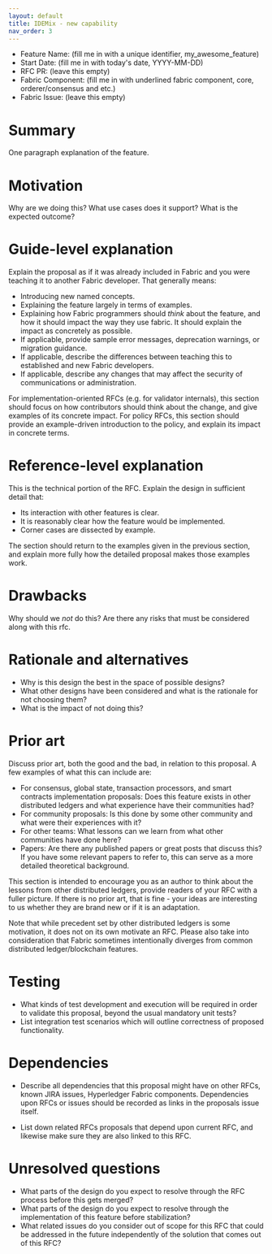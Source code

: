 ```yaml
---
layout: default
title: IDEMix - new capability
nav_order: 3
---
```


- Feature Name: (fill me in with a unique identifier, my_awesome_feature)
- Start Date: (fill me in with today's date, YYYY-MM-DD)
- RFC PR: (leave this empty)
- Fabric Component: (fill me in with underlined fabric component, core, orderer/consensus and etc.)
- Fabric Issue: (leave this empty)

# Summary
[summary]: #summary

One paragraph explanation of the feature.

# Motivation
[motivation]: #motivation

Why are we doing this? What use cases does it support? What is the expected
outcome?

# Guide-level explanation
[guide-level-explanation]: #guide-level-explanation

Explain the proposal as if it was already included in Fabric and you were
teaching it to another Fabric developer. That generally means:

- Introducing new named concepts.
- Explaining the feature largely in terms of examples.
- Explaining how Fabric programmers should *think* about the feature, and how
  it should impact the way they use fabric. It should explain the impact as
  concretely as possible.
- If applicable, provide sample error messages, deprecation warnings, or
  migration guidance.
- If applicable, describe the differences between teaching this to established
  and new Fabric developers.
- If applicable, describe any changes that may affect the security of
  communications or administration.

For implementation-oriented RFCs (e.g. for validator internals), this section
should focus on how contributors should think about the change, and give
examples of its concrete impact. For policy RFCs, this section should provide
an example-driven introduction to the policy, and explain its impact in
concrete terms.

# Reference-level explanation
[reference-level-explanation]: #reference-level-explanation

This is the technical portion of the RFC. Explain the design in sufficient
detail that:

- Its interaction with other features is clear.
- It is reasonably clear how the feature would be implemented.
- Corner cases are dissected by example.

The section should return to the examples given in the previous section, and
explain more fully how the detailed proposal makes those examples work.

# Drawbacks
[drawbacks]: #drawbacks

Why should we *not* do this? Are there any risks that must be considered along with
this rfc. 

# Rationale and alternatives
[alternatives]: #alternatives

- Why is this design the best in the space of possible designs?
- What other designs have been considered and what is the rationale for not
  choosing them?
- What is the impact of not doing this?

# Prior art
[prior-art]: #prior-art

Discuss prior art, both the good and the bad, in relation to this proposal.
A few examples of what this can include are:

- For consensus, global state, transaction processors, and smart contracts
  implementation proposals: Does this feature exists in other distributed
  ledgers and what experience have their communities had?
- For community proposals: Is this done by some other community and what were
  their experiences with it?
- For other teams: What lessons can we learn from what other communities have
  done here?
- Papers: Are there any published papers or great posts that discuss this? If
  you have some relevant papers to refer to, this can serve as a more detailed
  theoretical background.

This section is intended to encourage you as an author to think about the
lessons from other distributed ledgers, provide readers of your RFC with
a fuller picture.  If there is no prior art, that is fine - your ideas are
interesting to us whether they are brand new or if it is an adaptation.

Note that while precedent set by other distributed ledgers is some motivation,
it does not on its own motivate an RFC.  Please also take into consideration
that Fabric sometimes intentionally diverges from common distributed
ledger/blockchain features.

# Testing
[testing]: #testing

- What kinds of test development and execution will be required in order
to validate this proposal, beyond the usual mandatory unit tests?
- List integration test scenarios which will outline correctness of proposed functionality.

# Dependencies
[dependencies]: #dependencies

- Describe all dependencies that this proposal might have on other RFCs, known JIRA issues,
Hyperledger Fabric components.  Dependencies upon RFCs or issues should be recorded as 
links in the proposals issue itself.

- List down related RFCs proposals that depend upon current RFC, and likewise make sure 
they are also linked to this RFC.

# Unresolved questions
[unresolved]: #unresolved-questions

- What parts of the design do you expect to resolve through the RFC process
  before this gets merged?
- What parts of the design do you expect to resolve through the implementation
  of this feature before stabilization?
- What related issues do you consider out of scope for this RFC that could be
  addressed in the future independently of the solution that comes out of this
  RFC?
